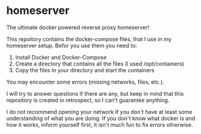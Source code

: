 # homeserver
The ultimate docker powered reverse proxy homeserver!

This repoitory contains the docker-compose files, that I use in my homeserver setup.
Befor you use them you need to:

1. Install Docker and Docker-Compose
2. Create a directory that contains all the files (I used /opt/containers)
3. Copy the files in your directory and start the containers

You may encounter some errors (missing networks, files, etc.).

I will try to answer questions if there are any, but keep in mind that this repository is created in retrospect, so I can't guarantee anything.

I do not recommend opening your network if you don't have at least some understanding of what you are doing. If you don't know what docker is and how it works, 
inform yourself first, it isn't much fun to fix errors otherwise.

